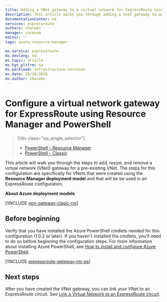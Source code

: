 ```yaml
---
title: Adding a VNet gateway to a virtual network for ExpressRoute using Resource Manager and PowerShell | Azure
description: This article walks you through adding a Vnet gateway to an already created Resource Manager VNet for ExpressRoute
documentationCenter: na
services: expressroute
authors: charwen
manager: carmonm
editor: ''
tags: azure-resource-manager

ms.service: expressroute
ms.devlang: na
ms.topic: article
ms.tgt_pltfrm: na
ms.workload: infrastructure-services
ms.date: 10/10/2016
ms.author: charwen
---
```


# Configure a virtual network gateway for ExpressRoute using Resource Manager and PowerShell

> [!div class="op_single_selector"]
>- [PowerShell - Resource Manager](/documentation/articles/expressroute/expressroute-howto-add-gateway-resource-manager/)
>- [PowerShell - Classic](/documentation/articles/expressroute/expressroute-howto-add-gateway-classic/)

This article will walk you through the steps to add, resize, and remove a virtual network (VNet) gateway for a pre-existing VNet. The steps for this configuration are specifically for VNets that were created using the **Resource Manager deployment model** and that will be be used in an ExpressRoute configuration. 

**About Azure deployment models**

[!INCLUDE [vpn-gateway-clasic-rm](../../includes/vpn-gateway-classic-rm-include.md)] 

## Before beginning

Verify that you have installed the Azure PowerShell cmdlets needed for this configuration (1.0.2 or later). If you haven't installed the cmdlets, you'll need to do so before beginning the configuration steps. For more information about installing Azure PowerShell, see [How to install and configure Azure PowerShell](../powershell-install-configure.md).

[!INCLUDE [expressroute-gateway-rm-ps](../../includes/expressroute-gateway-rm-ps-include.md)]

## Next steps

After you have created the VNet gateway, you can link your VNet to an ExpressRoute circuit. See [Link a Virtual Network to an ExpressRoute circuit](/documentation/articles/expressroute/expressroute-howto-linkvnet-arm/).